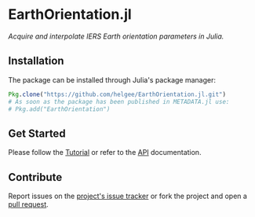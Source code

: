 # EarthOrientation.jl

*Acquire and interpolate IERS Earth orientation parameters in Julia.*

## Installation

The package can be installed through Julia's package manager:

```julia
Pkg.clone("https://github.com/helgee/EarthOrientation.jl.git")
# As soon as the package has been published in METADATA.jl use:
# Pkg.add("EarthOrientation")
```
## Get Started

Please follow the [Tutorial](@ref) or refer to the [API](@ref) documentation.

## Contribute

Report issues on the [project's issue tracker](https://github.com/helgee/EarthOrientation.jl/issues) or fork
the project and open a [pull request](https://github.com/helgee/EarthOrientation.jl/pulls).
